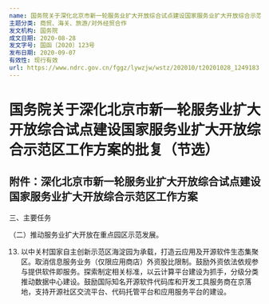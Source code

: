 ```yaml
---
name: 国务院关于深化北京市新一轮服务业扩大开放综合试点建设国家服务业扩大开放综合示范区工作方案的批复
主题分类: 商贸、海关、旅游/对外经贸合作
发文机构: 国务院
成文日期: 2020-08-28
发文字号: 国函〔2020〕123号
发布日期: 2020-09-07
有效性: 现行有效
url: https://www.ndrc.gov.cn/fggz/lywzjw/wstz/202010/t20201028_1249183.html
---
```


# 国务院关于深化北京市新一轮服务业扩大开放综合试点建设国家服务业扩大开放综合示范区工作方案的批复（节选）

## 附件：深化北京市新一轮服务业扩大开放综合试点建设国家服务业扩大开放综合示范区工作方案

三、主要任务

（二）推动服务业扩大开放在重点园区示范发展。

13. 以中关村国家自主创新示范区海淀园为承载，打造云应用及开源软件生态集聚区。取消信息服务业务（仅限应用商店）外资股比限制。鼓励外资依法依规参与提供软件即服务。探索制定相关标准，以云计算平台建设为抓手，分级分类推动数据中心建设。鼓励国际知名开源软件代码库和开发工具服务商在京落地，支持开源社区交流平台、代码托管平台和应用服务平台的建设。
